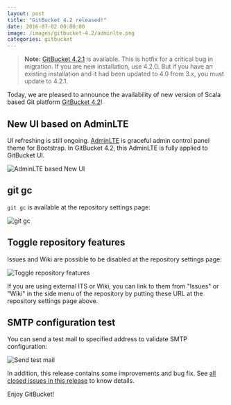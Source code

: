 ```yaml
---
layout: post
title: "GitBucket 4.2 released!"
date: 2016-07-02 00:00:00
image: /images/gitbucket-4.2/adminlte.png
categories: gitbucket
---
```


> **Note:** [GitBucket 4.2.1](https://github.com/gitbucket/gitbucket/releases/tag/4.2.1) is available. This is hotfix for a critical bug in migration. If you are new installation, use 4.2.0. But if you have an existing installation and it had been updated to 4.0 from 3.x, you must update to 4.2.1.

Today, we are pleased to announce the availability of new version of Scala based Git platform [GitBucket 4.2](https://github.com/gitbucket/gitbucket/releases/tag/4.2)!

## New UI based on AdminLTE

UI refreshing is still ongoing. [AdminLTE](https://github.com/almasaeed2010/AdminLTE) is graceful admin control panel theme for Bootstrap. In GitBucket 4.2, this AdminLTE is fully applied to GitBucket UI.

![AdminLTE based New UI]({{site.baseurl}}/images/gitbucket-4.2/adminlte.png)

## git gc

`git gc` is available at the repository settings page:

![git gc]({{site.baseurl}}/images/gitbucket-4.2/git_gc.png)

## Toggle repository features

Issues and Wiki are possible to be disabled at the repository settings page:

![Toggle repository features]({{site.baseurl}}/images/gitbucket-4.2/disable_repository_features.png)

If you are using external ITS or Wiki, you can link to them from "Issues" or "Wiki" in the side menu of the repository by putting these URL at the repository settings page above.

## SMTP configuration test

You can send a test mail to specified address to validate SMTP configuration:

![Send test mail]({{site.baseurl}}/images/gitbucket-4.2/smtp_test.png)

In addition, this release contains some improvements and bug fix. See [all closed issues in this release](https://github.com/gitbucket/gitbucket/issues?q=is%3Aclosed+milestone%3A4.2) to know details.

Enjoy GitBucket!
